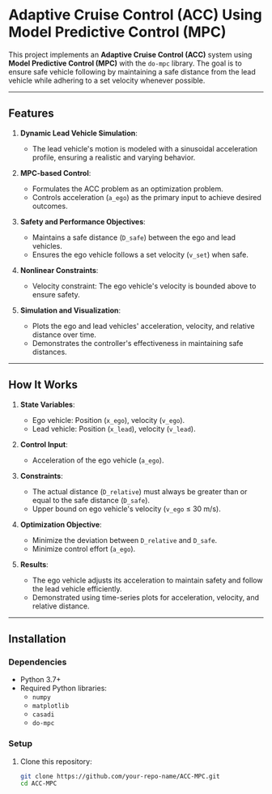 # Adaptive Cruise Control (ACC) Using Model Predictive Control (MPC)

This project implements an **Adaptive Cruise Control (ACC)** system using **Model Predictive Control (MPC)** with the `do-mpc` library. The goal is to ensure safe vehicle following by maintaining a safe distance from the lead vehicle while adhering to a set velocity whenever possible.

---

## Features

1. **Dynamic Lead Vehicle Simulation**:
   - The lead vehicle's motion is modeled with a sinusoidal acceleration profile, ensuring a realistic and varying behavior.

2. **MPC-based Control**:
   - Formulates the ACC problem as an optimization problem.
   - Controls acceleration (`a_ego`) as the primary input to achieve desired outcomes.

3. **Safety and Performance Objectives**:
   - Maintains a safe distance (`D_safe`) between the ego and lead vehicles.
   - Ensures the ego vehicle follows a set velocity (`v_set`) when safe.

4. **Nonlinear Constraints**:
   - Velocity constraint: The ego vehicle's velocity is bounded above to ensure safety.

5. **Simulation and Visualization**:
   - Plots the ego and lead vehicles' acceleration, velocity, and relative distance over time.
   - Demonstrates the controller's effectiveness in maintaining safe distances.

---

## How It Works

1. **State Variables**:
   - Ego vehicle: Position (`x_ego`), velocity (`v_ego`).
   - Lead vehicle: Position (`x_lead`), velocity (`v_lead`).

2. **Control Input**:
   - Acceleration of the ego vehicle (`a_ego`).

3. **Constraints**:
   - The actual distance (`D_relative`) must always be greater than or equal to the safe distance (`D_safe`).
   - Upper bound on ego vehicle's velocity (`v_ego` ≤ 30 m/s).

4. **Optimization Objective**:
   - Minimize the deviation between `D_relative` and `D_safe`.
   - Minimize control effort (`a_ego`).

5. **Results**:
   - The ego vehicle adjusts its acceleration to maintain safety and follow the lead vehicle efficiently.
   - Demonstrated using time-series plots for acceleration, velocity, and relative distance.

---

## Installation

### Dependencies
- Python 3.7+
- Required Python libraries:
  - `numpy`
  - `matplotlib`
  - `casadi`
  - `do-mpc`

### Setup
1. Clone this repository:
   ```bash
   git clone https://github.com/your-repo-name/ACC-MPC.git
   cd ACC-MPC
